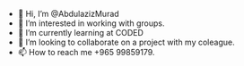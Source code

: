 - 👋 Hi, I’m @AbdulazizMurad
- 👀 I’m interested in working with groups.
- 🌱 I’m currently learning at CODED
- 💞️ I’m looking to collaborate on a project with my coleague.
- 📫 How to reach me +965 99859179.

<!---
AbdulazizMurad/AbdulazizMurad is a ✨ special ✨ repository because its `README.md` (this file) appears on your GitHub profile.
You can click the Preview link to take a look at your changes.
--->
